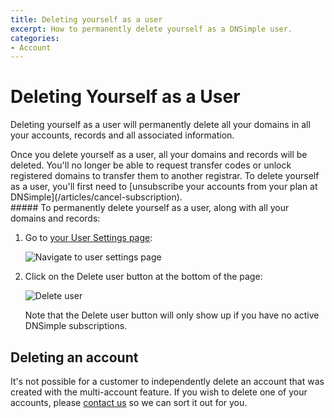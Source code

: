 ```yaml
---
title: Deleting yourself as a user
excerpt: How to permanently delete yourself as a DNSimple user.
categories:
- Account
---
```


# Deleting Yourself as a User

Deleting yourself as a user will permanently delete all your domains in all your accounts, records and all associated information.

<warning>
Once you delete yourself as a user, all your domains and records will be deleted. You'll no longer be able to request transfer codes or unlock registered domains to transfer them to another registrar.
</warning>
<note>
To delete yourself as a user, you'll first need to [unsubscribe your accounts from your plan at DNSimple](/articles/cancel-subscription).
</note>

<div class="section-steps" markdown="1">
##### To permanently delete yourself as a user, along with all your domains and records:

1. Go to [your User Settings page](https://dnsimple.com/user):

    ![Navigate to user settings page](/files/access-user-settings.jpg)

1. Click on the <label>Delete user</label> button at the bottom of the page:

     ![Delete user](/files/delete-user.png)

   Note that the <label>Delete user</label> button will only show up if you have no active DNSimple subscriptions.
</div>

## Deleting an account
It's not possible for a customer to independently delete an account that was created with the multi-account feature. If you wish to delete one of your accounts, please [contact us](https://dnsimple.com/contact) so we can sort it out for you.
